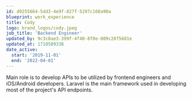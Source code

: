 ```yaml
---
id: d9255664-5dd3-4e9f-827f-5297c160a90a
blueprint: work_experience
title: Cody
logo: brand_logos/cody.jpeg
job_title: 'Backend Engineer'
updated_by: 9c3c8ae3-399f-4f40-8f0e-809c28f5681e
updated_at: 1710509338
date_active:
  start: '2019-11-01'
  end: '2022-04-01'
---
```

Main role is to develop APIs to be utilized by frontend engineers and iOS/Android developers. Laravel is the main framework used in developing most of the project's API endpoints.